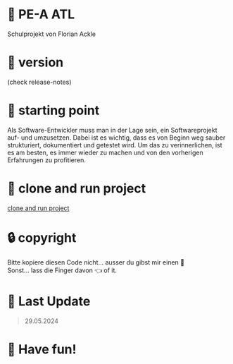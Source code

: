 # :page_facing_up: PE-A ATL

Schulprojekt von Florian Ackle

# :bookmark: version

(check release-notes)

# :construction_worker: starting point

Als Software-Entwickler muss man in der Lage sein, ein Softwareprojekt auf- und umzusetzen. Dabei ist es wichtig, dass es von Beginn weg sauber strukturiert, dokumentiert und getestet wird. Um das zu verinnerlichen, ist es am besten, es immer wieder zu machen und von den vorherigen Erfahrungen zu profitieren.

# :rocket: clone and run project
[clone and run project](knowledgebase/CLONE-PROJECT.md)

# :lock: copyright

Bitte kopiere diesen Code nicht... ausser du gibst mir einen :cookie:
</br>
Sonst... lass die Finger davon :point_left: of it.

# :date: Last Update

> 29.05.2024

# :rocket: Have fun!